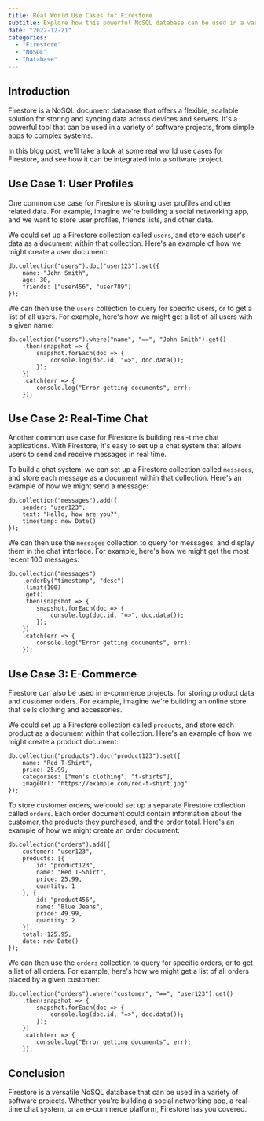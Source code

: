```yaml
---
title: Real World Use Cases for Firestore
subtitle: Explore how this powerful NoSQL database can be used in a variety of software projects
date: "2022-12-21"
categories: 
  - "Firestore"
  - "NoSQL"
  - "Database"
---
```


## Introduction

Firestore is a NoSQL document database that offers a flexible, scalable solution for storing and syncing data across devices and servers. It's a powerful tool that can be used in a variety of software projects, from simple apps to complex systems.

In this blog post, we'll take a look at some real world use cases for Firestore, and see how it can be integrated into a software project.

## Use Case 1: User Profiles

One common use case for Firestore is storing user profiles and other related data. For example, imagine we're building a social networking app, and we want to store user profiles, friends lists, and other data.

We could set up a Firestore collection called `users`, and store each user's data as a document within that collection. Here's an example of how we might create a user document:

```
db.collection("users").doc("user123").set({
    name: "John Smith",
    age: 30,
    friends: ["user456", "user789"]
});
```

We can then use the `users` collection to query for specific users, or to get a list of all users. For example, here's how we might get a list of all users with a given name:

```
db.collection("users").where("name", "==", "John Smith").get()
    .then(snapshot => {
        snapshot.forEach(doc => {
            console.log(doc.id, "=>", doc.data());
        });
    })
    .catch(err => {
        console.log("Error getting documents", err);
    });
```

## Use Case 2: Real-Time Chat

Another common use case for Firestore is building real-time chat applications. With Firestore, it's easy to set up a chat system that allows users to send and receive messages in real time.

To build a chat system, we can set up a Firestore collection called `messages`, and store each message as a document within that collection. Here's an example of how we might send a message:

```
db.collection("messages").add({
    sender: "user123",
    text: "Hello, how are you?",
    timestamp: new Date()
});
```

We can then use the `messages` collection to query for messages, and display them in the chat interface. For example, here's how we might get the most recent 100 messages:

```
db.collection("messages")
    .orderBy("timestamp", "desc")
    .limit(100)
    .get()
    .then(snapshot => {
        snapshot.forEach(doc => {
            console.log(doc.id, "=>", doc.data());
        });
    })
    .catch(err => {
        console.log("Error getting documents", err);
    });
```

## Use Case 3: E-Commerce

Firestore can also be used in e-commerce projects, for storing product data and customer orders. For example, imagine we're building an online store that sells clothing and accessories.

We could set up a Firestore collection called `products`, and store each product as a document within that collection. Here's an example of how we might create a product document:

```
db.collection("products").doc("product123").set({
    name: "Red T-Shirt",
    price: 25.99,
    categories: ["men's clothing", "t-shirts"],
    imageUrl: "https://example.com/red-t-shirt.jpg"
});
```

To store customer orders, we could set up a separate Firestore collection called `orders`. Each order document could contain information about the customer, the products they purchased, and the order total. Here's an example of how we might create an order document:

```
db.collection("orders").add({
    customer: "user123",
    products: [{
        id: "product123",
        name: "Red T-Shirt",
        price: 25.99,
        quantity: 1
    }, {
        id: "product456",
        name: "Blue Jeans",
        price: 49.99,
        quantity: 2
    }],
    total: 125.95,
    date: new Date()
});
```

We can then use the `orders` collection to query for specific orders, or to get a list of all orders. For example, here's how we might get a list of all orders placed by a given customer:

```
db.collection("orders").where("customer", "==", "user123").get()
    .then(snapshot => {
        snapshot.forEach(doc => {
            console.log(doc.id, "=>", doc.data());
        });
    })
    .catch(err => {
        console.log("Error getting documents", err);
    });
```

## Conclusion

Firestore is a versatile NoSQL database that can be used in a variety of software projects. Whether you're building a social networking app, a real-time chat system, or an e-commerce platform, Firestore has you covered.